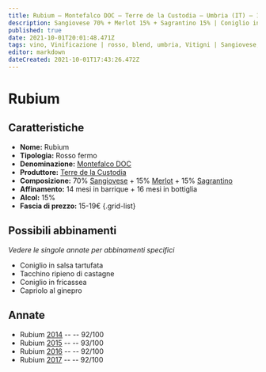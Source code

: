 ```yaml
---
title: Rubium – Montefalco DOC – Terre de la Custodia – Umbria (IT) – 15-19€ – 5★
description: Sangiovese 70% + Merlot 15% + Sagrantino 15% | Coniglio in salsa tartufata – Tacchino ripieno di castagne – Coniglio in fricassea – Capriolo al ginepro
published: true
date: 2021-10-01T20:01:48.471Z
tags: vino, Vinificazione | rosso, blend, umbria, Vitigni | Sangiovese, fermo, Valutazioni | 5 stelle, merlot, Prezzi | 15-19€, coniglio in salsa tartufata, tacchino ripieno di castagne, coniglio in fricassea, capriolo al ginepro
editor: markdown
dateCreated: 2021-10-01T17:43:26.472Z
---
```


# Rubium

## Caratteristiche
- **Nome:** Rubium
- **Tipologia:** Rosso fermo
- **Denominazione:** [Montefalco DOC](/denominazioni/Italia/Umbria/IGT/Umbria)
- **Produttore:** [Terre de la Custodia](/produttori/Italia/Umbria/Terre-de-la-Custodia) 
- **Composizione:** 70% [Sangiovese](/vitigni/Italia/bacca-nera/sangiovese) + 15% [Merlot](/vitigni/Francia/bacca-nera/merlot) + 15% [Sagrantino](/vitigni/Italia/bacca-nera/sagrantino)
- **Affinamento:** 14 mesi in barrique + 16 mesi in bottiglia 
- **Alcol:** 15%
- **Fascia di prezzo:** 15-19€
{.grid-list}




## Possibili abbinamenti
*Vedere le singole annate per abbinamenti specifici*

- Coniglio in salsa tartufata
- Tacchino ripieno di castagne
- Coniglio in fricassea
- Capriolo al ginepro

## Annate
- Rubium [2014](vini/Italia/Umbria/Terre-de-la-Custodia/Rubium/2014) -- <span class="star-5"></span> -- 92/100
- Rubium [2015](vini/Italia/Umbria/Terre-de-la-Custodia/Rubium/2015) -- <span class="star-5"></span> -- 93/100
- Rubium [2016](vini/Italia/Umbria/Terre-de-la-Custodia/Rubium/2016) -- <span class="star-5"></span> -- 92/100
- Rubium [2017](vini/Italia/Umbria/Terre-de-la-Custodia/Rubium/2017) -- <span class="star-5"></span> -- 92/100